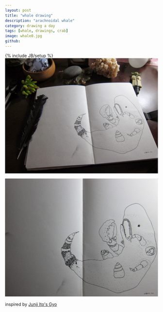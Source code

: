 ```yaml
---
layout: post
title: "whale drawing"
description: "arachnoidal whale"
category: drawing a day
tags: [whale, drawings, crab]
image: whale0.jpg
github: 
---
```

{% include JB/setup %}
<img src="images/whale1.jpg">

<img src="images/whale0.jpg">

inspired by [Junji Ito's Gyo](https://en.wikipedia.org/wiki/Gyo)
